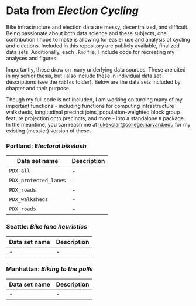# Data from *Election Cycling* 

Bike infrastructure and election data are messy, decentralized, and difficult. Being passionate about both data science and these subjects, one contribution I hope to make is allowing for easier use and analysis of cycling and elections. Included in this repository are publicly available, finalized data sets. Additionally, each `.Rmd` file, I include code for recreating my analyses and figures. 

Importantly, these draw on many underlying data sources. These are cited in my senior thesis, but I also include these in individual data set descriptions (see the `tables` folder). Below are the data sets included by chapter and their purpose.

Though my full code is not included, I am working on turning many of my important functions - including functions for computing infrastructure walksheds, longitudinal precinct joins, population-weighted block group feature projection onto precincts, and more - into a standalone `R` package. In the meantime, you can reach me at <lukekolar@college.harvard.edu> for my existing (messier) version of these.

### Portland: *Electoral bikelash*

| Data set name  | Description |
| ------------- | ------------- |
| `PDX_all` | - |
| `PDX_protected_lanes`  | - |
| `PDX_roads` | - |
| `PDX_walksheds` | - |
| `PDX_roads` | - |

### Seattle: *Bike lane heuristics*

| Data set name  | Description |
| ------------- | ------------- |
| - | - |


### Manhattan: *Biking to the polls*

| Data set name  | Description |
| ------------- | ------------- |
| - | - |
